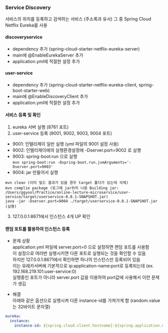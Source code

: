 
### Service Discovery
서비스의 위치를 등록하고 검색하는 서비스 (주소록과 유사)
그 중 Spring Cloud Netflix Eureka를 사용

#### discoveryservice
- dependency 추가 (spring-cloud-starter-netflix-eureka-server) 
- main에 @EnableEurekaServer 추가
- application.yml에 적절한 설정 추가

#### user-service
- dependency 추가 (spring-cloud-starter-netflix-eureka-client, spring-boot-starter-web)
- main에 @EnableDiscoveryClient 추가
- application.yml에 적절한 설정 추가

#### 서비스 등록 및 확인

1. eureka 서버 실행 (8761 포트)
2. user-service 등록 (9001, 9002, 9003, 9004 포트)
- 9001: 인텔리제이 일반 실행 (yml 파일의 9001 설정 사용)
- 9002: 인텔리제이에의 실행환경설정에 -Dserver.port=9002 로 실행
- 9003: spring-boot:run 으로 실행 <br> 
```mvn spring-boot:run -Dspring-boot.run.jvmArguments='-Dserver.port=9003'```
- 9004: jar 만들어서 실행
```
mvn clean (이미 빌드 결과가 있을 경우 target 폴더가 있는데 삭제)
mvn complie package (로그에 jar위치 나옴 Building jar: /Users/ggyool/Practice/online-lecture-microservice/user-service/target/userservice-0.0.1-SNAPSHOT.jar)
java -jar -Dserver.port=9004 ./target/userservice-0.0.1-SNAPSHOT.jar (실행)
``` 
3. 127.0.0.1:8671에서 인스턴스 4개 UP 확인

#### 랜덤 포트를 활용하여 인스턴스 등록

- 문제 상황 <br>
application.yml 파일에 server.port=0 으로 설정하면 랜덤 포트를 사용함 <br>
이 설정으로 여러번 실행시키면 다른 포트로 실행되는 것을 확인할 수 있음 <br>
하지만 127.0.0.1:8671에서 확인하면 하나의 인스턴스만 등록되어 있음 <br>
이는 유레카서버에 기본적으로 ip:application-name:port로 등록되는데 (ex. 192.168.219.101:user-service:0) <br>
실행중인 포트가 아니라 server.port 값을 이용하여 port값에 사용해서 이런 문제가 생김 <br>

- 해결 <br>
아래와 같은 옵션으로 실행시켜 다른 instance-id를 가져가게 함 (random.value는 32바이트 문자열) <br>
```yml
eureka:
  instance:
    instance-id: ${spring.cloud.client.hostname}:${spring.application.name}:${spring.application.instance_id:${random.value}}
```

